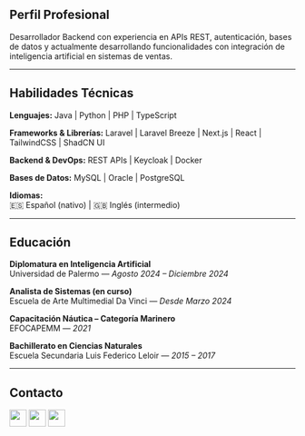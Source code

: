 ## Perfil Profesional

Desarrollador Backend con experiencia en APIs REST, autenticación, bases de datos y actualmente desarrollando funcionalidades con integración de inteligencia artificial en sistemas de ventas.

---

## Habilidades Técnicas

**Lenguajes:**
Java | Python | PHP | TypeScript  

**Frameworks & Librerías:**
Laravel | Laravel Breeze | Next.js | React | TailwindCSS | ShadCN UI  

**Backend & DevOps:**
REST APIs | Keycloak | Docker  

**Bases de Datos:**
MySQL | Oracle | PostgreSQL

**Idiomas:**  
🇪🇸 Español (nativo) | 🇬🇧 Inglés (intermedio)

---

## Educación

**Diplomatura en Inteligencia Artificial**  
Universidad de Palermo — *Agosto 2024 – Diciembre 2024*  

**Analista de Sistemas (en curso)**  
Escuela de Arte Multimedial Da Vinci — *Desde Marzo 2024*  

**Capacitación Náutica – Categoría Marinero**  
EFOCAPEMM — *2021*

**Bachillerato en Ciencias Naturales**  
Escuela Secundaria Luis Federico Leloir — *2015 – 2017*

---

## Contacto

[<img src="https://cdn-icons-png.flaticon.com/512/174/174857.png" width="30"/>](https://linkedin.com/in/gabriel-acosta-208212326)     [<img src="https://cdn-icons-png.flaticon.com/512/732/732200.png" width="30"/>](mailto:gabriel.hernan.acosta@outlook.com)     [<img src="https://cdn-icons-png.flaticon.com/512/732/732223.png" width="30"/>](mailto:gabriel.hernan.acosta3@gmail.com)

